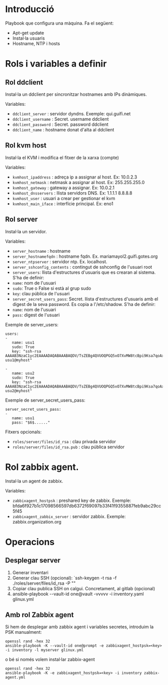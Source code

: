 Introducció
===========

Playbook que configura una màquina. Fa el següent:

* Apt-get update
* Instal·la usuaris
* Hostname, NTP i hosts


# Rols i variables a definir

## Rol ddclient

Instal·la un ddclient per sincronitzar hostnames amb IPs dinàmiques.

Variables:
* `ddclient_server` : servidor dyndns. Exemple: qui.guifi.net
* `ddclient_username` : Secret. username ddclient
* `ddclient_password` : Secret. password ddclient
* `ddclient_name` : hostname donat d'alta al ddclient

## Rol kvm host

Instal·la el KVM i modifica el fitxer de la xarxa (compte)

Variables:
* `kvmhost_ipaddress` : adreça ip a assignar al host. Ex: 10.0.2.3
* `kvmhost_netmask` : netmask a assignar al host. Ex: 255.255.255.0
* `kvmhost_gateway` : gateway a assignar. Ex: 10.0.2.1
* `kvmhost_dnsservers` : llista servidors DNS. Ex: 1.1.1.1 8.8.8.8
* `kvmhost_user` : usuari a crear per gestionar el kvm
* `kvmhost_main_iface` : interfície principal. Ex: eno1

## Rol server

Instal·la un servidor.

Variables:
* `server_hostname` : hostname
* `server_hostnamefqdn` : hostname fqdn. Ex. mariamayol2.guifi.gotes.org
* `server_ntpserver` : servidor ntp. Ex. localhost.
* `server_sshconfig_contents` : contingut de sshconfig de l'usuari root
* `server_users`: llista d'estructures d'usuaris que es crearan al sistema. S'ha de definir:
 * `name`: nom de l'usuari
 * `sudo`: True o False si està al grup sudo
 * `key`: clau pública de l'usuari
* `server_secret_users_pass`: Secret. llista d'estructures d'usuaris amb el digest de la seva password. Es copia a l'/etc/shadow. S'ha de definir:
 * `name`: nom de l'usuari
 * `pass`: digest de l'usuari

Exemple de server_users:

```
users:
-
   name: usu1
   sudo: True
   key: "ssh-rsa AAAAB3NzaC1yc2EAAAADAQABAAABAQDV/TsZEBg4QVUOQPGQ5xO7XvMW8tcBpi9Ksa7qoAxXVvZG2XyzktzcObTqItEMWSBCoF3ikQYhj5YI7sA3IT5YP+knk+xLtIy2UP4Qo4vCfx82sPP/Onva4hvdfe7gbWr2TQM9Iy8W6G1zTMpB45huxo0S9gTLTKDdh6zMjDq1isHxGWLlol3QnVTygBSufdMXaT0koajLPjDtEmK79Uwx3Tfq+TSCwdUCXR+cE4BL8rUK8jWrijOf+po0RxXEsLyLTxKmEpKgSe2xijcOq95SBO1f64voGPw6h07S7aqK/ZMjhDTKUKcpskhOriJ+jqnBTmJnHnPtMFct6Q0H+FUd usu1@myhost"

-
   name: usu2
   sudo: True
   key: "ssh-rsa AAAAB3NzaC1yc2EAAAADAQABAAABAQDV/TsZEBg4QVUOQPGQ5xO7XvMW8tcBpi9Ksa7qoAxXVvZG2XyzktzcObTqItEMWSBCoF3ikQYhj5YI7sA3IT5YP+knk+xLtIy2UP4Qo4vCfx82sPP/Onva4hvdfe7gbWr2TQM9Iy8W6G1zTMpB45huxo0S9gTLTKDdh6zMjDq1isHxGWLlol3QnVTygBSufdMXaT0koajLPjDtEmK79Uwx3Tfq+TSCwdUCXR+cE4BL8rUK8jWrijOf+po0RxXEsLyLTxKmEpKgSe2xijcOq95SBO1f64voGPw6h07S7aqK/ZMjhDTKUKcpskhOriJ+jqnBTmJnHnPtMFct6Q0H+FUd usu2@myhost"
```

Exemple de server_secret_users_pass:

```
server_secret_users_pass:
- 
   name: usu1
   pass: "$6$......"
```

Fitxers opcionals:
* `roles/server/files/id_rsa` : clau privada servidor
* `roles/server/files/id_rsa.pub` : clau pública servidor

# Rol zabbix agent. 

Instal·la un agent de zabbix.

Variables:
* `zabbixagent_hostpsk` : preshared key de zabbix. Exemple: bfda6f927b1c17098566597db6372f69097b33f41f9355887feb9abc29cc5f45
* `zabbixagent_zabbix_server` : servidor zabbix. Exemple: zabbix.organization.org



# Operacions

## Desplegar server

1. Generar inventari
1. Generar clau SSH (opcional): `ssh-keygen -t rsa -f ./roles/server/files/id_rsa -P ""
1. Copiar clau publica SSH on calgui. Concretament, al gitlab (opcional)
1. ansible-playbook  --vault-id one@vault -vvvvv -i inventory.yaml glinux.yml

## Amb rol Zabbix agent

Si hem de desplegar amb zabbix agent i variables secretes, introduim la PSK manualment:

```
openssl rand -hex 32
ansible-playbook -K --vault-id one@prompt -e zabbixagent_hostpsk=<key> -i inventory -l myserver glinux.yml
```

o bé si només volem instal·lar zabbix-agent


```
openssl rand -hex 32
ansible-playbook -K -e zabbixagent_hostpsk=<key> -i inventory zabbix-agent.yml 
```
